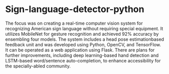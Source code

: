 # Sign-language-detector-python
The focus was on creating a real-time computer vision system for recognizing American sign language without requiring special equipment. It
utilizes MobileNet for gesture recognition and achieved 92% accuracy by ensembling four models. The system includes a head pose estimationbased feedback unit and was developed using Python, OpenCV, and TensorFlow. It can be operated as a web application using Flask. There are plans
for further improvements, including deep learning-based hand detection and LSTM-based word/sentence auto-completion, to enhance accessibility
for the specially-abled community.
